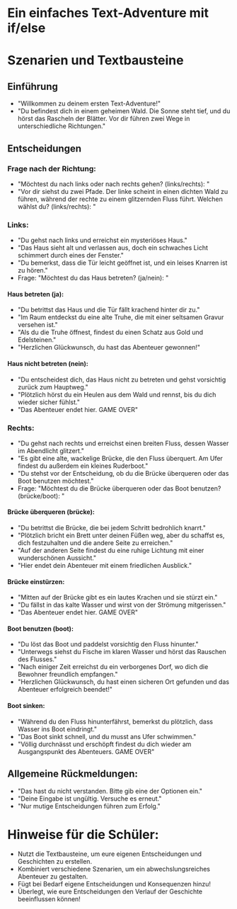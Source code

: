 # Ein einfaches Text-Adventure mit if/else

# Szenarien und Textbausteine

## Einführung
- "Willkommen zu deinem ersten Text-Adventure!"
- "Du befindest dich in einem geheimen Wald. Die Sonne steht tief, und du hörst das Rascheln der Blätter. Vor dir führen zwei Wege in unterschiedliche Richtungen."

## Entscheidungen
### Frage nach der Richtung:
- "Möchtest du nach links oder nach rechts gehen? (links/rechts): "
- "Vor dir siehst du zwei Pfade. Der linke scheint in einen dichten Wald zu führen, während der rechte zu einem glitzernden Fluss führt. Welchen wählst du? (links/rechts): "

### Links:
- "Du gehst nach links und erreichst ein mysteriöses Haus."
- "Das Haus sieht alt und verlassen aus, doch ein schwaches Licht schimmert durch eines der Fenster."
- "Du bemerkst, dass die Tür leicht geöffnet ist, und ein leises Knarren ist zu hören."
- Frage: "Möchtest du das Haus betreten? (ja/nein): "

#### Haus betreten (ja):
- "Du betrittst das Haus und die Tür fällt krachend hinter dir zu."
- "Im Raum entdeckst du eine alte Truhe, die mit einer seltsamen Gravur versehen ist."
- "Als du die Truhe öffnest, findest du einen Schatz aus Gold und Edelsteinen."
- "Herzlichen Glückwunsch, du hast das Abenteuer gewonnen!"

#### Haus nicht betreten (nein):
- "Du entscheidest dich, das Haus nicht zu betreten und gehst vorsichtig zurück zum Hauptweg."
- "Plötzlich hörst du ein Heulen aus dem Wald und rennst, bis du dich wieder sicher fühlst."
- "Das Abenteuer endet hier. GAME OVER"

### Rechts:
- "Du gehst nach rechts und erreichst einen breiten Fluss, dessen Wasser im Abendlicht glitzert."
- "Es gibt eine alte, wackelige Brücke, die den Fluss überquert. Am Ufer findest du außerdem ein kleines Ruderboot."
- "Du stehst vor der Entscheidung, ob du die Brücke überqueren oder das Boot benutzen möchtest."
- Frage: "Möchtest du die Brücke überqueren oder das Boot benutzen? (brücke/boot): "

#### Brücke überqueren (brücke):
- "Du betrittst die Brücke, die bei jedem Schritt bedrohlich knarrt."
- "Plötzlich bricht ein Brett unter deinen Füßen weg, aber du schaffst es, dich festzuhalten und die andere Seite zu erreichen."
- "Auf der anderen Seite findest du eine ruhige Lichtung mit einer wunderschönen Aussicht."
- "Hier endet dein Abenteuer mit einem friedlichen Ausblick."

#### Brücke einstürzen:
- "Mitten auf der Brücke gibt es ein lautes Krachen und sie stürzt ein."
- "Du fällst in das kalte Wasser und wirst von der Strömung mitgerissen."
- "Das Abenteuer endet hier. GAME OVER"

#### Boot benutzen (boot):
- "Du löst das Boot und paddelst vorsichtig den Fluss hinunter."
- "Unterwegs siehst du Fische im klaren Wasser und hörst das Rauschen des Flusses."
- "Nach einiger Zeit erreichst du ein verborgenes Dorf, wo dich die Bewohner freundlich empfangen."
- "Herzlichen Glückwunsch, du hast einen sicheren Ort gefunden und das Abenteuer erfolgreich beendet!"

#### Boot sinken:
- "Während du den Fluss hinunterfährst, bemerkst du plötzlich, dass Wasser ins Boot eindringt."
- "Das Boot sinkt schnell, und du musst ans Ufer schwimmen."
- "Völlig durchnässt und erschöpft findest du dich wieder am Ausgangspunkt des Abenteuers. GAME OVER"

## Allgemeine Rückmeldungen:
- "Das hast du nicht verstanden. Bitte gib eine der Optionen ein."
- "Deine Eingabe ist ungültig. Versuche es erneut."
- "Nur mutige Entscheidungen führen zum Erfolg."

# Hinweise für die Schüler:
- Nutzt die Textbausteine, um eure eigenen Entscheidungen und Geschichten zu erstellen.
- Kombiniert verschiedene Szenarien, um ein abwechslungsreiches Abenteuer zu gestalten.
- Fügt bei Bedarf eigene Entscheidungen und Konsequenzen hinzu!
- Überlegt, wie eure Entscheidungen den Verlauf der Geschichte beeinflussen können!
